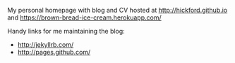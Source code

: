 My personal homepage with blog and CV hosted at <http://hickford.github.io> and <https://brown-bread-ice-cream.herokuapp.com/>

Handy links for me maintaining the blog:

* <http://jekyllrb.com/>
* <http://pages.github.com/>

